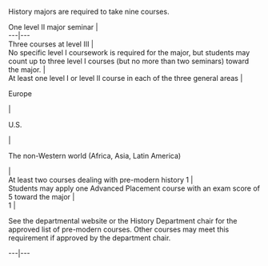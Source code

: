 

History majors are required to take nine courses.

One level II major seminar  |  
---|---  
Three courses at level III  |  
No specific level I coursework is required for the major, but students may count up to three level I courses (but no more than two seminars) toward the major.  |  
At least one level I or level II course in each of the three general areas  |  
  
Europe

|  
  
U.S.

|  
  
The non-Western world (Africa, Asia, Latin America)

|  
At least two courses dealing with pre-modern history  1  |  
Students may apply one Advanced Placement course with an exam score of 5 toward the major  |  
1  |

See the departmental website or the History Department chair for the approved list of pre-modern courses. Other courses may meet this requirement if approved by the department chair.  
  
---|---

